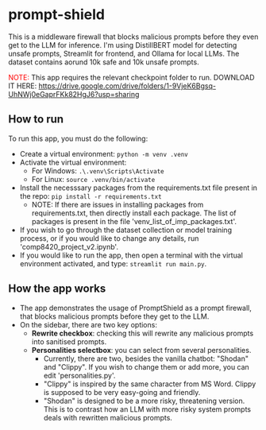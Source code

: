 # prompt-shield
This is a middleware firewall that blocks malicious prompts before they even get to the LLM for inference. I'm using DistillBERT model for detecting unsafe prompts, Streamlit for frontend, and Ollama for local LLMs. The dataset contains aorund 10k safe and 10k unsafe prompts.

<span style="color:red">NOTE:</span> This app requires the relevant checkpoint folder to run. DOWNLOAD IT HERE: https://drive.google.com/drive/folders/1-9VjeK6Bgsq-UhNWj0eGaprFKk82HgJ6?usp=sharing

## How to run
To run this app, you must do the following:
* Create a virtual environment: `python -m venv .venv`
* Activate the virtual environment:
  * For Windows: `.\.venv\Scripts\Activate`
  * For Linux: `source .venv/bin/activate`
* Install the necesssary packages from the requirements.txt file present in the repo: `pip install -r requirements.txt`
  * NOTE: If there are issues in installing packages from requirements.txt, then directly install each package. The list of packages is present in the file 'venv_list_of_imp_packages.txt'.
* If you wish to go through the dataset collection or model training process, or if you would like to change any details, run 'comp8420_project_v2.ipynb'.
* If you would like to run the app, then open a terminal with the virtual environment activated, and type: `streamlit run main.py`.

## How the app works
* The app demonstrates the usage of PromptShield as a prompt firewall, that blocks malicious prompts before they get to the LLM.
* On the sidebar, there are two key options:
  * **Rewrite checkbox**: checking this will rewrite any malicious prompts into sanitised prompts.
  * **Personalities selectbox**: you can select from several personalities.
    * Currently, there are two, besides the vanilla chatbot: "Shodan" and "Clippy". If you wish to change them or add more, you can edit 'personalities.py'.
    * "Clippy" is inspired by the same character from MS Word. Clippy is supposed to be very easy-going and friendly.
    * "Shodan" is designed to be a more risky, threatening version. This is to contrast how an LLM with more risky system prompts deals with rewritten malicious prompts.
